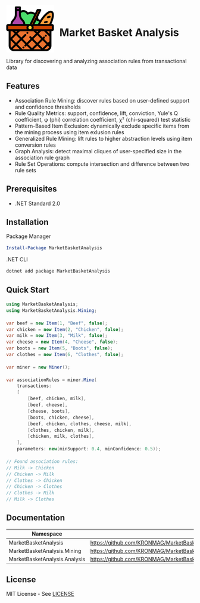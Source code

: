 ﻿<div style="display: flex; align-items: center">
  <img src="docs/icons/logo.png" style="float: left; margin-right: 15px"/>
  <h1>Market Basket Analysis</h1>
</div>

Library for discovering and analyzing association rules from transactional data

## Features

- Association Rule Mining: discover rules based on user-defined support and confidence thresholds
- Rule Quality Metrics: support, confidence, lift, conviction, Yule's Q coefficient, φ (phi) correlation coefficient, χ² (chi-squared) test statistic
- Pattern-Based Item Exclusion: dynamically exclude specific items from the mining process using item exlusion rules
- Generalized Rule Mining: lift rules to higher abstraction levels using item conversion rules
- Graph Analysis: detect maximal cliques of user-specified size in the association rule graph
- Rule Set Operations: compute intersection and difference between two rule sets

## Prerequisites

- .NET Standard 2.0

## Installation

Package Manager

```powershell
Install-Package MarketBasketAnalysis
```

.NET CLI

```powershell
dotnet add package MarketBasketAnalysis
```

## Quick Start

```csharp
using MarketBasketAnalysis;
using MarketBasketAnalysis.Mining;

var beef = new Item(1, "Beef", false);
var chicken = new Item(2, "Chicken", false);
var milk = new Item(3, "Milk", false);
var cheese = new Item(4, "Cheese", false);
var boots = new Item(5, "Boots", false);
var clothes = new Item(6, "Clothes", false);

var miner = new Miner();

var associationRules = miner.Mine(
    transactions:
    [
        [beef, chicken, milk],
        [beef, cheese],
        [cheese, boots],
        [boots, chicken, cheese],
        [beef, chicken, clothes, cheese, milk],
        [clothes, chicken, milk],
        [chicken, milk, clothes],
    ],
    parameters: new(minSupport: 0.4, minConfidence: 0.5));

// Found association rules:
// Milk -> Chicken
// Chicken -> Milk
// Clothes -> Chicken
// Chicken -> Clothes
// Clothes -> Milk
// Milk -> Clothes
```

## Documentation

| Namespace | URL |
| ----------- | ----------- |
| MarketBasketAnalysis | https://github.com/KRONMAG/MarketBasketAnalysis/blob/main/docs/MarketBasketAnalysis.md |
| MarketBasketAnalysis.Mining | https://github.com/KRONMAG/MarketBasketAnalysis/blob/main/docs/MarketBasketAnalysis.Mining.md |
| MarketBasketAnalysis.Analysis | https://github.com/KRONMAG/MarketBasketAnalysis/blob/main/docs/MarketBasketAnalysis.Analysis.md |

## License

MIT License - See [LICENSE](https://github.com/KRONMAG/MarketBasketAnalysis/blob/main/LICENSE)